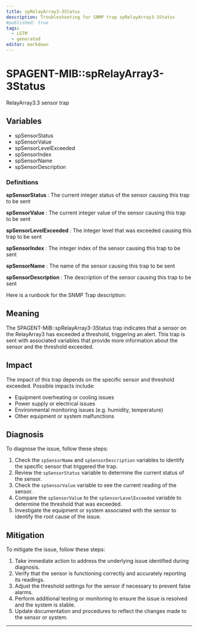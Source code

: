 ```yaml
---
title: spRelayArray3-3Status
description: Troubleshooting for SNMP trap spRelayArray3-3Status
#published: true
tags:
  - LGTM
  - generated
editor: markdown
---
```


# SPAGENT-MIB::spRelayArray3-3Status 

RelayArray3.3 sensor trap 


## Variables


  - spSensorStatus
  - spSensorValue
  - spSensorLevelExceeded
  - spSensorIndex
  - spSensorName
  - spSensorDescription 

### Definitions 


**spSensorStatus** 
: The current integer status of the sensor causing this trap to be sent 

**spSensorValue** 
: The current integer value of the sensor causing this trap to be sent 

**spSensorLevelExceeded** 
: The integer level that was exceeded causing this trap to be sent 

**spSensorIndex** 
: The integer index of the sensor causing this trap to be sent 

**spSensorName** 
: The name of the sensor causing this trap to be sent 

**spSensorDescription** 
: The description of the sensor causing this trap to be sent 


Here is a runbook for the SNMP Trap description:

## Meaning

The SPAGENT-MIB::spRelayArray3-3Status trap indicates that a sensor on the RelayArray3 has exceeded a threshold, triggering an alert. This trap is sent with associated variables that provide more information about the sensor and the threshold exceeded.

## Impact

The impact of this trap depends on the specific sensor and threshold exceeded. Possible impacts include:

* Equipment overheating or cooling issues
* Power supply or electrical issues
* Environmental monitoring issues (e.g. humidity, temperature)
* Other equipment or system malfunctions

## Diagnosis

To diagnose the issue, follow these steps:

1. Check the `spSensorName` and `spSensorDescription` variables to identify the specific sensor that triggered the trap.
2. Review the `spSensorStatus` variable to determine the current status of the sensor.
3. Check the `spSensorValue` variable to see the current reading of the sensor.
4. Compare the `spSensorValue` to the `spSensorLevelExceeded` variable to determine the threshold that was exceeded.
5. Investigate the equipment or system associated with the sensor to identify the root cause of the issue.

## Mitigation

To mitigate the issue, follow these steps:

1. Take immediate action to address the underlying issue identified during diagnosis.
2. Verify that the sensor is functioning correctly and accurately reporting its readings.
3. Adjust the threshold settings for the sensor if necessary to prevent false alarms.
4. Perform additional testing or monitoring to ensure the issue is resolved and the system is stable.
5. Update documentation and procedures to reflect the changes made to the sensor or system.
---




